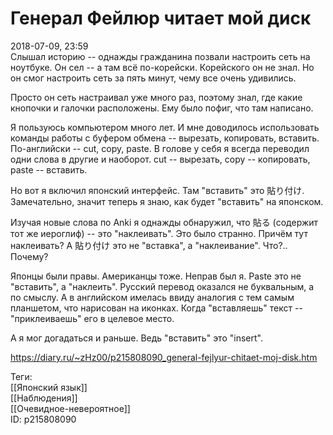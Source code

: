 Генерал Фейлюр читает мой диск
===============================

   
 2018-07-09, 23:59   
  Слышал историю -- однажды гражданина позвали настроить сеть на ноутбуке. Он сел -- а там всё по-корейски. Корейского он не знал. Но он смог настроить сеть за пять минут, чему все очень удивились.   
   
 Просто он сеть настраивал уже много раз, поэтому знал, где какие кнопочки и галочки расположены. Ему было пофиг, что там написано.   
   
 Я пользуюсь компьютером много лет. И мне доводилось использовать команды работы с буфером обмена -- вырезать, копировать, вставить. По-английски -- cut, copy, paste. В голове у себя я всегда переводил одни слова в другие и наоборот. cut -- вырезать, copy -- копировать, paste -- вставить.   
   
 Но вот я включил японский интерфейс. Там "вставить" это 貼り付け. Замечательно, значит теперь я знаю, как будет "вставить" на японском.   
   
 Изучая новые слова по Anki я однажды обнаружил, что 貼る (содержит тот же иероглиф) -- это "наклеивать". Это было странно. Причём тут наклеивать? А 貼り付け это не "вставка", а "наклеивание". Что?.. Почему?   
   
 Японцы были правы. Американцы тоже. Неправ был я. Paste это не "вставить", а "наклеить". Русский перевод оказался не буквальным, а по смыслу. А в английском имелась ввиду аналогия с тем самым планшетом, что нарисован на иконках. Когда "вставляешь" текст -- "приклеиваешь" его в целевое место.   
   
 А я мог догадаться и раньше. Ведь "вставить" это "insert".   
    
 <https://diary.ru/~zHz00/p215808090_general-fejlyur-chitaet-moj-disk.htm>   
   
 Теги:   
 [[Японский язык]]   
 [[Наблюдения]]   
 [[Очевидное-невероятное]]   
 ID: p215808090